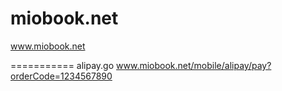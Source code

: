 miobook.net
===========
www.miobook.net

===========
alipay.go   www.miobook.net/mobile/alipay/pay?orderCode=1234567890
